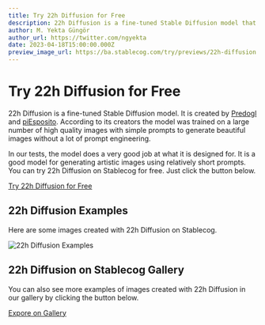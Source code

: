 ```yaml
---
title: Try 22h Diffusion for Free
description: 22h Diffusion is a fine-tuned Stable Diffusion model that is trained on a large number of high quality images to generate beautiful images without the need for long prompts. Try it on Stablecog for free.
author: M. Yekta Güngör
author_url: https://twitter.com/ngyekta
date: 2023-04-18T15:00:00.000Z
preview_image_url: https://ba.stablecog.com/try/previews/22h-diffusion.jpg
---
```


# Try 22h Diffusion for Free

22h Diffusion is a fine-tuned Stable Diffusion model. It is created by [Predogl](https://twitter.com/Predogl) and [piEsposito](https://twitter.com/piesposi_to). According to its creators the model was trained on a large number of high quality images with simple prompts to generate beautiful images without a lot of prompt engineering.

In our tests, the model does a very good job at what it is designed for. It is a good model for generating artistic images using relatively short prompts. You can try 22h Diffusion on Stablecog for free. Just click the button below.

[Try 22h Diffusion for Free](https://stablecog.com/?mi=fc06f6ab-ed14-4186-a7c0-aaec288d4f38&adv=true)<!--rehype:button=true-->

<!--rehype:class=flex justify-center-->

## 22h Diffusion Examples

Here are some images created with 22h Diffusion on Stablecog.

![22h Diffusion Examples](https://ba.stablecog.com/guide/models/22h-diffusion.jpg)<!--rehype:width=2560&height=5030-->

## 22h Diffusion on Stablecog Gallery

You can also see more examples of images created with 22h Diffusion in our gallery by clicking the button below.

[Expore on Gallery](https://stablecog.com/gallery?mi=fc06f6ab-ed14-4186-a7c0-aaec288d4f38)<!--rehype:button=true-->
